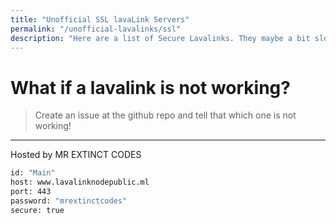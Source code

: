 ```yaml
---
title: "Unofficial SSL lavaLink Servers"
permalink: "/unofficial-lavalinks/ssl"
description: "Here are a list of Secure Lavalinks. They maybe a bit slow from NoSSL. No SSL also has no danger so dont worry about anything! You can use that too"
---
```


# What if a lavalink is not working?
> Create an issue at the github repo and tell that which one is not working!
---
Hosted by MR EXTINCT CODES

```bash
id: "Main"
host: www.lavalinknodepublic.ml
port: 443
password: "mrextinctcodes"
secure: true
```

<!-- Add below this line. Don't remove anything which is not yours -->
